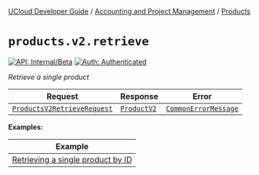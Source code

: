 [UCloud Developer Guide](/docs/developer-guide/README.md) / [Accounting and Project Management](/docs/developer-guide/accounting-and-projects/README.md) / [Products](/docs/developer-guide/accounting-and-projects/products.md)

# `products.v2.retrieve`

[![API: Internal/Beta](https://img.shields.io/static/v1?label=API&message=Internal/Beta&color=red&style=flat-square)](/docs/developer-guide/core/api-conventions.md)
[![Auth: Authenticated](https://img.shields.io/static/v1?label=Auth&message=Authenticated&color=informational&style=flat-square)](/docs/developer-guide/core/types.md#role)


_Retrieve a single product_

| Request | Response | Error |
|---------|----------|-------|
|<code><a href='#productsv2retrieverequest'>ProductsV2RetrieveRequest</a></code>|<code><a href='#productv2'>ProductV2</a></code>|<code><a href='/docs/reference/dk.sdu.cloud.CommonErrorMessage.md'>CommonErrorMessage</a></code>|


__Examples:__

| Example |
|---------|
| [Retrieving a single product by ID](/docs/reference/products.v2_retrieve.md) |


